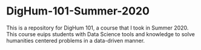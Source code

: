 # DigHum-101-Summer-2020

This is a repository for DigHum 101, a course that I took in Summer 2020. This course euips students with Data Science tools and knowledge to solve humanities centered problems in a data-driven manner.



